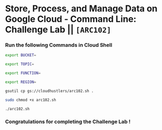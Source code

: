 # Store, Process, and Manage Data on Google Cloud - Command Line: Challenge Lab || `[ARC102]`

### Run the following Commands in Cloud Shell

```bash
export BUCKET=
```

```bash
export TOPIC=
```

```bash
export FUNCTION=
```

```bash
export REGION=
```

```bash
gsutil cp gs://cloudhustlers/arc102.sh .

sudo chmod +x arc102.sh

./arc102.sh
```

### Congratulations for completing the Challenge Lab !
